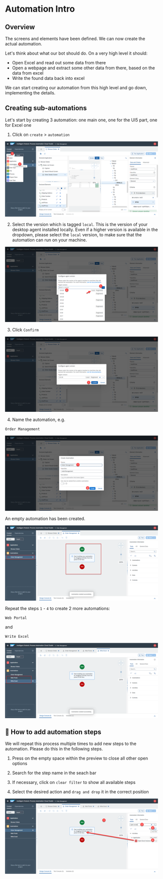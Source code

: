 # Automation Intro

## Overview
The screens and elements have been defined. We can now create the actual automation.

Let's think about what our bot should do. On a very high level it should:
- Open Excel and read out some data from there
- Open a webpage and extract some other data from there, based on the data from excel
- Write the found data back into excel

We can start creating our automation from this high level and go down, implementing the details. 

## Creating sub-automations

Let's start by creating 3 automation: one main one, one for the UI5 part, one for Excel one

1. Click on `create` > `automation`

![](../images/0600.png)


2. Select the version which is tagged `local`. This is the version of your desktop agent installed locally. Even if a higher version is available in the dropdown, please select the `local` version, to make sure that the automation can run on your machine.

![](../images/0601.png)

3. Click `Confirm`

![](../images/0602.png)

4. Name the automation, e.g.

```
Order Management
```

![](../images/0603.png)


An empty automation has been created.

![](../images/0604.png)

Repeat the steps `1` - `4` to create 2 more automations:

```
Web Portal
```

and 

```
Write Excel
```

![](../images/0605.png)


## 🔹 How to add automation steps 

We will repeat this process multiple times to add new steps to the automation. Please do this in the following steps.

1. Press on the empty space within the preview to close all other open options

2. Search for the step name in the seach bar

3. If necessary, click on `clear filter` to show all available steps

4. Select the desired action and `drag and drop` it in the correct position

![](../images/0700_DropStep.png)